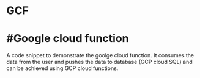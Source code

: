 # GCF
# #Google cloud function
A code snippet to demonstrate the goolge cloud function. It consumes the data from the user and pushes the data to database (GCP cloud SQL) and can be achieved using GCP cloud functions.
